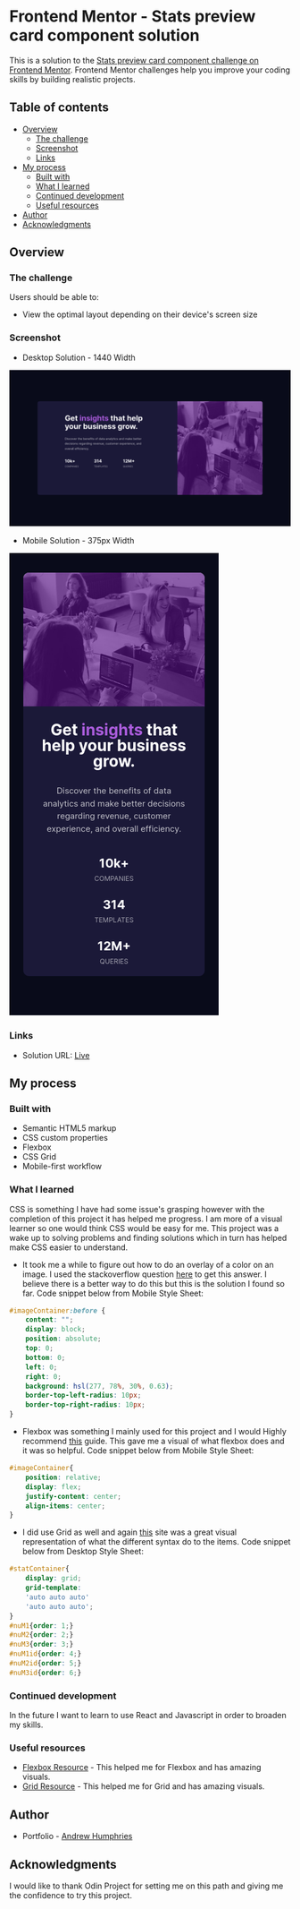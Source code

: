 # Frontend Mentor - Stats preview card component solution

This is a solution to the [Stats preview card component challenge on Frontend Mentor](https://www.frontendmentor.io/challenges/stats-preview-card-component-8JqbgoU62). Frontend Mentor challenges help you improve your coding skills by building realistic projects. 

## Table of contents

- [Overview](#overview)
  - [The challenge](#the-challenge)
  - [Screenshot](#screenshot)
  - [Links](#links)
- [My process](#my-process)
  - [Built with](#built-with)
  - [What I learned](#what-i-learned)
  - [Continued development](#continued-development)
  - [Useful resources](#useful-resources)
- [Author](#author)
- [Acknowledgments](#acknowledgments)


## Overview

### The challenge

Users should be able to:

- View the optimal layout depending on their device's screen size

### Screenshot

- Desktop Solution - 1440 Width

![Screenshot](./mymimicdesgin/Desktop1440x800.png)

- Mobile Solution - 375px Width

![Screenshot](./mymimicdesgin/Mobile375px.png)


### Links

- Solution URL: [Live](https://jehutymsms.github.io/Stat-Card-Page-Project/)

## My process

### Built with

- Semantic HTML5 markup
- CSS custom properties
- Flexbox
- CSS Grid
- Mobile-first workflow

### What I learned

CSS is something I have had some issue's grasping however with the completion of this project it has helped me progress. I am more of a visual learner so one would think CSS would be easy for me. This project was a wake up to solving problems and finding solutions which in turn has helped make CSS easier to understand.

 - It took me a while to figure out how to do an overlay of a color on an image. I used the stackoverflow question [here](https://stackoverflow.com/questions/9182978/semi-transparent-color-layer-over-background-image) to get this answer. I believe there is a better way to do this but this is the solution I found so far. Code snippet below from Mobile Style Sheet:


```css
#imageContainer:before {
	content: "";
	display: block;
	position: absolute;
	top: 0;
	bottom: 0;
	left: 0;
	right: 0;
	background: hsl(277, 78%, 30%, 0.63);
	border-top-left-radius: 10px;
	border-top-right-radius: 10px;
}
```

- Flexbox was something I mainly used for this project and I would Highly recommend [this](https://css-tricks.com/snippets/css/a-guide-to-flexbox/#background) guide. This gave me a visual of what flexbox does and it was so helpful. Code snippet below from Mobile Style Sheet:

```css
#imageContainer{
	position: relative;
	display: flex;
	justify-content: center;
	align-items: center;
}
```
- I did use Grid as well and again [this](https://css-tricks.com/snippets/css/complete-guide-grid/) site was a great visual representation of what the different syntax do to the items. Code snippet below from Desktop Style Sheet:

```css
#statContainer{
	display: grid;
	grid-template:
    'auto auto auto'
    'auto auto auto';
}
#nuM1{order: 1;}
#nuM2{order: 2;}
#nuM3{order: 3;}
#nuM1id{order: 4;}
#nuM2id{order: 5;}
#nuM3id{order: 6;}
```


### Continued development

In the future I want to learn to use React and Javascript in order to broaden my skills.

### Useful resources

- [Flexbox Resource](https://css-tricks.com/snippets/css/a-guide-to-flexbox/#background) - This helped me for Flexbox and has amazing visuals.
- [Grid Resource](https://css-tricks.com/snippets/css/complete-guide-grid/) - This helped me for Grid and has amazing visuals.

## Author

- Portfolio - [Andrew Humphries](https://jehutymsms.github.io/)


## Acknowledgments

I would like to thank Odin Project for setting me on this path and giving me the confidence to try this project. 

